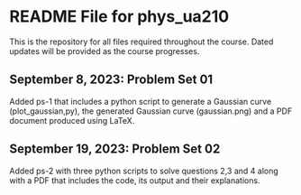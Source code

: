 # README File for phys_ua210 

This is the repository for all files required throughout the course. Dated updates will be provided as the course progresses. 

## September 8, 2023: Problem Set 01 
Added ps-1 that includes a python script to generate a Gaussian curve (plot_gaussian,py), the generated Gaussian curve (gaussian.png) and a PDF document produced using LaTeX. 

## September 19, 2023: Problem Set 02
Added ps-2 with three python scripts to solve questions 2,3 and 4 along with a PDF that includes the code, its output and their explanations. 
